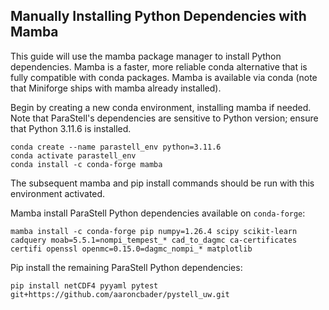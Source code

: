 ## Manually Installing Python Dependencies with Mamba

This guide will use the mamba package manager to install Python dependencies. Mamba is a faster, more reliable conda alternative that is fully compatible with conda packages. Mamba is available via conda (note that Miniforge ships with mamba already installed).

Begin by creating a new conda environment, installing mamba if needed. Note that ParaStell's dependencies are sensitive to Python version; ensure that Python 3.11.6 is installed.

```
conda create --name parastell_env python=3.11.6
conda activate parastell_env
conda install -c conda-forge mamba
```

The subsequent mamba and pip install commands should be run with this environment activated.

Mamba install ParaStell Python dependencies available on `conda-forge`:

```
mamba install -c conda-forge pip numpy=1.26.4 scipy scikit-learn cadquery moab=5.5.1=nompi_tempest_* cad_to_dagmc ca-certificates certifi openssl openmc=0.15.0=dagmc_nompi_* matplotlib
```

Pip install the remaining ParaStell Python dependencies:

```
pip install netCDF4 pyyaml pytest git+https://github.com/aaroncbader/pystell_uw.git
```